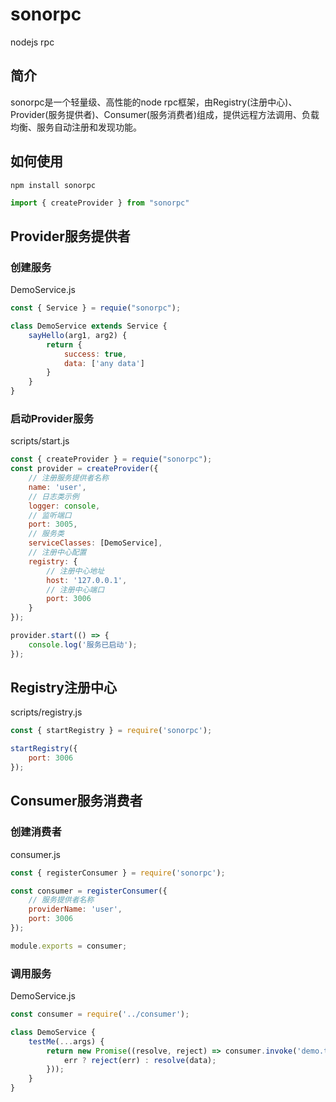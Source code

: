 # sonorpc
nodejs rpc


## 简介

sonorpc是一个轻量级、高性能的node rpc框架，由Registry(注册中心)、Provider(服务提供者)、Consumer(服务消费者)组成，提供远程方法调用、负载均衡、服务自动注册和发现功能。

## 如何使用

`npm install sonorpc`

```javascript
import { createProvider } from "sonorpc"
```

## Provider服务提供者

### 创建服务

DemoService.js

```javascript
const { Service } = requie("sonorpc");

class DemoService extends Service {
    sayHello(arg1, arg2) {
        return {
            success: true,
            data: ['any data']
        }
    }
}
```

### 启动Provider服务

scripts/start.js

```javascript
const { createProvider } = requie("sonorpc");
const provider = createProvider({
    // 注册服务提供者名称
    name: 'user',
    // 日志类示例
    logger: console,
    // 监听端口
    port: 3005,
    // 服务类
    serviceClasses: [DemoService],
    // 注册中心配置
    registry: {
        // 注册中心地址
        host: '127.0.0.1',
        // 注册中心端口
        port: 3006
    }
});

provider.start(() => {
    console.log('服务已启动');
});
```

## Registry注册中心

scripts/registry.js

```javascript
const { startRegistry } = require('sonorpc');

startRegistry({
    port: 3006
});
```


## Consumer服务消费者

### 创建消费者

consumer.js

```javascript
const { registerConsumer } = require('sonorpc');

const consumer = registerConsumer({
    // 服务提供者名称
    providerName: 'user',
    port: 3006
});

module.exports = consumer;
```

### 调用服务

DemoService.js

```javascript
const consumer = require('../consumer');

class DemoService {
    testMe(...args) {
        return new Promise((resolve, reject) => consumer.invoke('demo.testMe', args, (err, data) => {
            err ? reject(err) : resolve(data);
        }));
    }
}
```
